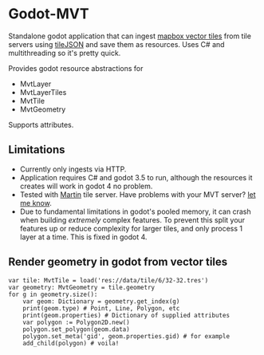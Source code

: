 # Godot-MVT

Standalone godot application that can ingest [mapbox vector tiles](https://docs.mapbox.com/data/tilesets/guides/vector-tiles-introduction/) from tile servers using [tileJSON](https://github.com/mapbox/tilejson-spec) and save them as resources. Uses C# and multithreading so it's pretty quick.

Provides godot resource abstractions for
* MvtLayer
* MvtLayerTiles
* MvtTile
* MvtGeometry

Supports attributes.

## Limitations

* Currently only ingests via HTTP.
* Application requires C# and godot 3.5 to run, although the resources it creates will work in godot 4 no problem.
* Tested with [Martin](https://github.com/maplibre/martin) tile server. Have problems with your MVT server? [let me know](https://github.com/Paperback/Godot-MVT/issues).
* Due to fundamental limitations in godot's pooled memory, it can crash when building *extremely* complex features. To prevent this split your features up or reduce complexity for larger tiles, and only process 1 layer at a time. This is fixed in godot 4.

## Render geometry in godot from vector tiles
```gdscript
var tile: MvtTile = load('res://data/tile/6/32-32.tres')
var geometry: MvtGeometry = tile.geometry
for g in geometry.size():
	var geom: Dictionary = geometry.get_index(g)
	print(geom.type) # Point, Line, Polygon, etc
	print(geom.properties) # Dictionary of supplied attributes
	var polygon := Polygon2D.new()
	polygon.set_polygon(geom.data)
	polygon.set_meta('gid', geom.properties.gid) # for example
	add_child(polygon) # voila!
```
